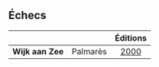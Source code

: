 ## &Eacute;checs

| &nbsp; | &nbsp; | &Eacute;ditions |
| --- | :---: | :---: |
| **Wijk aan Zee** | Palmarès | [2000](Wijk_aan_Zee_2000.md) |

